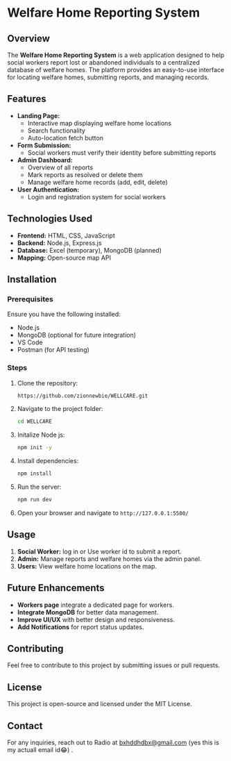 # Welfare Home Reporting System

## Overview
The **Welfare Home Reporting System** is a web application designed to help social workers report lost or abandoned individuals to a centralized database of welfare homes. The platform provides an easy-to-use interface for locating welfare homes, submitting reports, and managing records.

## Features
- **Landing Page:**
  - Interactive map displaying welfare home locations
  - Search functionality
  - Auto-location fetch button
- **Form Submission:**
  - Social workers must verify their identity before submitting reports
- **Admin Dashboard:**
  - Overview of all reports
  - Mark reports as resolved or delete them
  - Manage welfare home records (add, edit, delete)
- **User Authentication:**
  - Login and registration system for social workers

## Technologies Used
- **Frontend:** HTML, CSS, JavaScript
- **Backend:** Node.js, Express.js
- **Database:** Excel (temporary), MongoDB (planned)
- **Mapping:** Open-source map API

## Installation
### Prerequisites
Ensure you have the following installed:
- Node.js
- MongoDB (optional for future integration)
- VS Code
- Postman (for API testing)

### Steps
1. Clone the repository:
   ```sh
   https://github.com/zionnewbie/WELLCARE.git
   ```
2. Navigate to the project folder:
   ```sh
   cd WELLCARE
   ```
3. Initalize Node js:
   ```sh
   npm init -y
   ```
3. Install dependencies:
   ```sh
   npm install
   ```
4. Run the server:
   ```sh
   npm run dev
   ```
5. Open your browser and navigate to `http://127.0.0.1:5500/`

## Usage
1. **Social Worker:** log in or Use worker id to submit a report.
2. **Admin:** Manage reports and welfare homes via the admin panel.
3. **Users:** View welfare home locations on the map.

## Future Enhancements
- **Workers page** integrate a dedicated page for workers.
- **Integrate MongoDB** for better data management.
- **Improve UI/UX** with better design and responsiveness.
- **Add Notifications** for report status updates.

## Contributing
Feel free to contribute to this project by submitting issues or pull requests.

## License
This project is open-source and licensed under the MIT License.

## Contact
For any inquiries, reach out to Radio at bxhddhdbx@gmail.com   (yes this is my actuall email id😂) .

